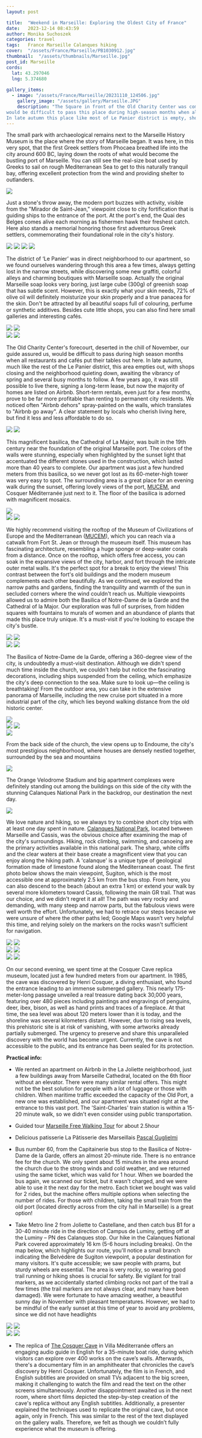 ```yaml
---
layout: post

title:  "Weekend in Marseille: Exploring the Oldest City of France"
date:   2023-12-14 08:43:59
author: Monika Suchoszek
categories: travel
tags:	France Marseille Calanques hiking
cover:  "/assets/France/Marseille/PB1030912.jpg"
thumbnail:  "/assets/thumbnails/Marseille.jpg"
post_id: Marseille
cords:
  lat: 43.297046
  lng: 5.374680
  
gallery_items:
  - image: "/assets/France/Marseille/20231110_124506.jpg"
    gallery_image: "/assets/gallery/Marseille.JPG"
    description: "The Square in front of the Old Charity Center was completely empty in November but our guide assured us that it
would be difficult to pass this place during high-season months when all restaurants and cafés put their tables there.
In late autumn this place like most of Le Panier district is empty, shops and many cafés are closing."
---
```


The small park with archaeological remains next to the Marseille History Museum is the place where the story of Marseille began. 
It was here, in this very spot, that the first Greek settlers from Phocaea breathed life into the city around 600 BC, 
laying down the roots of what would become the bustling port of Marseille. You can still see the 
real-size boat used by Greeks to sail on rough Mediterranean Sea to get to this naturally tranquil bay, offering 
excellent protection from the wind and providing shelter to outlanders. 

<img src="/assets/France/Marseille/20231110_112904.jpg" />

Just a stone's throw away, the modern port buzzes with activity, visible from the "Mirador de Saint-Jean," viewpoint close to 
city fortification that is guiding ships to the entrance of the port. 
At the port's end, the Quai des Belges comes alive each morning as fishermen hawk their freshest catch. Here also stands 
a memorial honoring those first adventurous Greek settlers, commemorating their foundational role in the city's history.

<img src="/assets/France/Marseille/PB103113.jpg" />
<img src="/assets/France/Marseille/PB103082.jpg" />
<img src="/assets/France/Marseille/PB103080.jpg" />
<img src="/assets/France/Marseille/PB103077.jpg" />

The district of ‘Le Panier’ was in direct neighborhood to our apartment, so we found ourselves wandering through this area a few times,  always 
getting lost in the narrow streets, while discovering some new graffiti, colorful alleys and charming boutiques with Marseille soap. Actually 
the original Marseille soap looks very boring, just large cube (300g) of greenish soap that has subtle scent. However, this is exactly
what your skin needs, 72% of olive oil will definitely moisturize your skin properly and a true panacea for the skin. Don't be 
attracted by all beautiful soaps
full of colouring, perfume or synthetic additives. Besides cute little shops, you can also find here small galleries and 
interesting cafés.

<div class="row">
  <img src="/assets/France/Marseille/PB103093.jpg" class="column-50" />
  <img src="/assets/France/Marseille/20231110_125351.jpg" class="column-50" />
</div>

<img src="/assets/France/Marseille/PB103108.JPG" />
<img src="/assets/France/Marseille/20231110_172204.jpg" />

The Old Charity Center's forecourt, deserted in the chill of November, our guide assured us, would be difficult to pass 
during high season months when all restaurants and cafés put their tables out here. In late autumn, much like the rest of the Le Panier district, this area empties out, with shops closing and the neighborhood 
quieting down, awaiting the vibrancy of spring and several busy months to follow. A few years ago, it was still possible 
to live there, signing a long-term lease, but now the majority of homes are listed on Airbnb. Short-term rentals, even 
just for a few months, prove to be far more profitable than renting to permanent city residents. We noticed often "Airbnb 
dehors" spray-painted on the walls, which translates to "Airbnb go away". A clear statement by locals who cherish 
living here, but find it less and less affordable to do so.

<img src="/assets/France/Marseille/PB103136.jpg" />
<img src="/assets/France/Marseille/PB103135.jpg" />

This magnificent basilica, the Cathedral of La Major, was built in the 19th century near the foundation of the original 
Marseille port. The colors of the walls were stunning, especially when highlighted by the sunset light that accentuated 
the different stones used in the construction, which lasted more than 40 years to complete.
Our apartment was just a few hundred meters from this basilica, so we never got lost as its 60-meter-high tower was very 
easy to spot. The surrounding area is a great place for an evening walk during the sunset, offering lovely views of the 
port, [MUCEM], and Cosquer Méditerranée just next to it. The floor of the basilica is adorned with magnificent mosaics.

<img src="/assets/France/Marseille/20231111_170032.jpg" />
<div class="row">
  <img src="/assets/France/Marseille/PB103065.jpg" class="column-50" />
  <img src="/assets/France/Marseille/20231110_130617.jpg" class="column-50" />
</div>

We highly recommend visiting the rooftop of the Museum of Civilizations of Europe and the Mediterranean ([MUCEM]), which 
you can reach via a catwalk from Fort St. Jean or through the museum itself. This museum has fascinating architecture, 
resembling a huge sponge or deep-water corals from a distance. Once on the rooftop, which offers free access, you can 
soak in the expansive views of the city, harbor, and fort through the intricate outer metal walls. It's the perfect spot 
for a break to enjoy the views! This contrast between the fort's old buildings and the modern museum complements each 
other beautifully. As we continued, we explored the narrow paths and gardens, finding the tranquility and warmth of 
the sun in secluded corners where the wind couldn't reach us. Multiple viewpoints allowed us to admire both the Basilica 
of Notre-Dame de la Garde and the Cathedral of la Major. Our exploration was full of surprises, from hidden squares with 
fountains to murals of women and an abundance of plants that made this place truly unique. It's a must-visit if you're 
looking to escape the city's bustle.

<div class="row">
  <img src="/assets/France/Marseille/PB103117.jpg" class="column-50" />
  <img src="/assets/France/Marseille/20231110_141649.jpg" class="column-50" />
</div>
<img src="/assets/France/Marseille/20231110_135459.jpg" />
<img src="/assets/France/Marseille/PB103111.jpg" />

The Basilica of Notre-Dame de la Garde, offering a 360-degree view of the city, is undoubtedly a must-visit destination. 
Although we didn't spend much time inside the church, we couldn't help but notice the fascinating decorations, including 
ships suspended from the ceiling, which emphasize the city's deep connection to the sea. Make sure to look up—the ceiling 
is breathtaking! From the outdoor area, you can take in the extensive panorama of Marseille, including the new cruise port 
situated in a more industrial part of the city, which lies beyond walking distance from the old historic center.

<img src="/assets/France/Marseille/20231110_141834.jpg" />
<div class="row">
  <img src="/assets/France/Marseille/20231110_162108.jpg" class="column-50" />
  <img src="/assets/France/Marseille/20231110_161130.jpg" class="column-50" />
</div>
<img src="/assets/France/Marseille/PB103129.JPG" />

From the back side of the church, the view opens up to Endoume, the city's most prestigious neighborhood, where houses are 
densely nestled together, surrounded by the sea and mountains 

<img src="/assets/France/Marseille/PB103128.jpg" />

The Orange Velodrome Stadium and big apartment complexes were definitely standing out among the buildings on this side of 
the city with the stunning Calanques National Park in the backdrop, our destination the next day.

<img src="/assets/France/Marseille/PB103130.JPG" />

We love nature and hiking, so we always try to combine short city trips with at least one day spent in nature. [Calanques 
National Park](https://www.calanques-parcnational.fr/en), located between Marseille and Cassis, was the obvious choice after examining the map of the city's surroundings. 
Hiking, rock climbing, swimming, and canoeing are the primary activities available in this national park. The sharp, white 
cliffs and the clear waters at their base create a magnificent view that you can enjoy along the hiking path. A 'calanque' 
is a unique type of geological formation made of limestone found along the Mediterranean coast. The first photo below shows 
the main viewpoint, Sugiton, which is the most accessible one at approximately 2.5 km from the bus stop. From here, you can 
also descend to the beach (about an extra 1 km) or extend your walk by several more kilometers toward Cassis, following the 
main GR trail. That was our choice, and we didn't regret it at all! The path was very rocky and demanding, with many steep 
and narrow parts, but the fabulous views were well worth the effort. Unfortunately, we had to retrace our steps because we 
were unsure of where the other paths led; Google Maps wasn’t very helpful this time, and relying solely on the markers on 
the rocks wasn't sufficient for navigation.

<img src="/assets/France/Marseille/PB113218.jpg" />
<img src="/assets/France/Marseille/PB113224.jpg" />
<div class="row">
  <img src="/assets/France/Marseille/PB113148.jpg" class="column-50" />
  <img src="/assets/France/Marseille/PB113215.jpg" class="column-50" />
</div>
<img src="/assets/France/Marseille/20231111_152147.jpg" />
<img src="/assets/France/Marseille/PB113195.jpg" />

On our second evening, we spent time at the Cosquer Cave replica museum, located just a few hundred meters from our apartment. 
In 1985, the cave was discovered by Henri Cosquer, a diving enthusiast, who found the entrance leading to an immense submerged 
gallery. This nearly 175-meter-long passage unveiled a real treasure dating back 30,000 years, featuring over 480 
pieces including paintings and engravings of penguins, deer, ibex, bison, as well as hand prints and traces of a fireplace. 
At that time, the sea level was about 120 meters lower than it is today, and the shoreline was several kilometers 
distant. However, due to rising sea levels, this prehistoric site is at risk of vanishing, with some artworks already 
partially submerged. The urgency to preserve and share this unparalleled discovery with the world has become urgent. 
Currently, the cave is not accessible to the public, and its entrance has been sealed for its protection.

__Practical info:__

  * We rented an apartment on Airbnb in the La Joliette neighborhood, just a few buildings away from Marseille Cathedral, 
located on the 6th floor without an elevator. There were many similar rental offers. This might not be the best solution 
for people with a lot of luggage or those with children. When maritime traffic exceeded the capacity of the Old Port, 
a new one was established, and our apartment was situated right at the entrance to this vast port. The 'Saint-Charles' 
train station is within a 15-20 minute walk, so we didn't even consider using public transportation.

  * Guided tour [Marseille Free Walking Tour](https://marseillefreewalkingtour.com/) for about 2.5hour 
  * Delicious patisserie La Pâtisserie des Marseillais [Pascal Guglielmi](https://www.lapatisseriedesmarseillais.fr/)
  * Bus number 60, from the Capitainerie bus stop to the Basilica of Notre-Dame de la Garde, offers an almost 20-minute ride. There is no entrance fee for the church. We only spent about 15 minutes in the area around the church due to the strong winds 
and cold weather, and we returned using the same ticket, which was valid for 1 hour.
When we boarded the bus again, we scanned our ticket, but it wasn't charged, and we were able to use it the next day for the metro. 
Each ticket we bought was valid for 2 rides, but the machine offers multiple options when selecting the number of rides. For 
those with children, taking the small train from the old port (located directly across from the city hall in Marseille) 
is a great option!

  * Take Metro line 2 from Joliette to Castellane, and then catch bus B1 for a 30-40 minute ride in the direction of Campus de 
Luminy, getting off at the Luminy – PN des Calanques stop. Our hike in the Calanques National Park covered approximately 
16 km (5-6 hours including breaks). On the map below, which highlights our route, you'll notice a small branch indicating 
the Belvédère de Sugiton viewpoint, a popular destination for many visitors. It's quite accessible; we saw people with prams, 
but sturdy wheels are essential. The area is very rocky, so wearing good trail running or hiking shoes is crucial for safety. 
Be vigilant for trail markers, as we accidentally started climbing rocks not part of the trail a few times (the trail markers 
are not always clear, and many have been damaged). We were fortunate to have amazing weather, a beautiful sunny day in November 
with pleasant temperatures. However, we had to be mindful of the early sunset at this time of year to avoid any problems, 
since we did not have headlights

<img src="/assets/France/Marseille/Screenshot 2024-01-25 210407.png" />

<img src="/assets/France/Marseille/Screenshot 2024-01-25 214111.png" />

<div class="row">
  <img src="/assets/France/Marseille/PB113202.jpg" class="column-50" />
  <img src="/assets/France/Marseille/PB113217.jpg" class="column-50" />
</div>

  * The replica of [The Cosquer Cave](https://www.grotte-cosquer.com/en/homepage/) in Villa Méditerranée offers an 
engaging audio guide in English for a 35-minute boat 
ride, during which visitors can explore over 400 works on the cave’s walls. Afterwards, there's a documentary film in 
an amphitheater that chronicles the cave’s discovery by Henri Cosquer. Unfortunately, the film is in French, and English 
subtitles are provided on small TVs adjacent to the big screen, making it challenging to watch the film and read the text 
on the other screens simultaneously. Another disappointment awaited us in the next room, where short films depicted the 
step-by-step creation of the cave's replica without any English subtitles. Additionally, a presenter explained the 
techniques used to replicate the original cave, but once again, only in French. This was similar to the rest of the 
text displayed on the gallery walls. Therefore, we felt as though we couldn’t fully experience what the museum is offering.


[MUCEM]:https://www.mucem.org/



  
